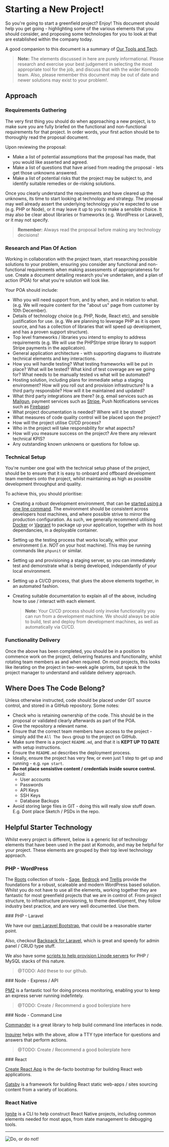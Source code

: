 # Starting a New Project!

So you're going to start a greenfield project? Enjoy! This document should help you get going - highlighting some of the various elements that you should consider, and proposing some technologies for you to look at that are established within the company today.

A good companion to this document is a summary of [Our Tools and Tech](our-tools-and-tech.md).

>**Note:** The elements discussed in here are purely informational. Please research and exercise your best judgement in selecting the most appropriate tool for the job, and discuss that with the wider Komodo team. Also, please remember this document may be out of date and newer solutions may exist to your problem!.

## Approach

### Requirements Gathering

The very first thing you should do when approaching a new project, is to make sure you are fully briefed on the functional and non-functional requirements for that project. In order words, your first action should be to thoroughly read the proposal document. 

Upon reviewing the proposal:

 - Make a list of potential assumptions that the proposal has made, that you would like asserted and agreed.
 - Make a list of questions that have arised from reading the proposal - lets get those unknowns answered.
 - Make a list of potential risks that the project may be subject to, and identify suitable remedies or de-risking solutions.

Once you clearly understand the requirements and have cleared up the unknowns, its time to start looking at technology and strategy. The proposal may well already assert the underlying technology you're expected to use (e.g. PHP or Node), or it may leave it up to you to make a sensible choice. It may also be clear about libraries or frameworks (e.g. WordPress or Laravel), or it may not specify.

>**Remember:** Always read the proposal before making any technology decisions!

### Research and Plan Of Action

Working in collaboration with the project team, start researching possible solutions to your problem, ensuring you consider any functional and non-functional requirements when making assessments of appropriateness for use. Create a document detailing research you've undertaken, and a plan of action (POA) for what you're solution will look like.

Your POA should include:

 - Who you will need support from, and by when, and in relation to what. (e.g. We will require content for the "about us" page from customer by 10th December).
 - Details of technology choice (e.g. PHP, Node, React etc), and sensible justification for use. (e.g. We are planning to leverage PHP as it is open source, and has a collection of libraries that will speed up development, and has a proven support structure).
 - Top level frameworks / libraries you intend to employ to address requirements (e.g. We will use the PHPStripe stripe library to support Stripe payments in the applicatoin).
 - General application architecture - with supporting diagrams to illustrate technical elements and key interactions.
 - How you will handle testing? What testing frameworks will be put in place? What will be tested? What kind of test coverage are we going for? What needs to be manually tested vs what will be automated?
 - Hosting solution, including plans for immediate setup a staging environment? How will you roll out and provision infrastructure? Is a third party responsbile? How will it be maintained and updated?
 - What third party integrations are there? (e.g. email services such as [Mailgun](https://www.mailgun.com/), payment services such as [Stripe](https://stripe.com/gb), Push Notifications services such as [Firebase](https://firebase.google.com))
 - What project documentation is needed? Where will it be stored?
 - What measures of code quality control will be placed upon the project?
 - How will the project utilise CI/CD process?
 - Who in the project will take responsbility for what aspects?
 - How will you measure success on the project? Are there any relevant technical KPIS?
 - Any outstanding known unknowns or questions for follow up.

### Technical Setup

You're number one goal with the technical setup phase of the project, should be to ensure that it is easy to onboard and offboard development team members onto the project, whilst maintaining as high as possible development throughput and quality. 

To achieve this, you should prioritise:

 - Creating a robust development environment, that can be [started using a one line command](our-tools-and-tech.md). The environment should be consistent across developers host machines, and where possible strive to mirror the production configuration. As such, we generally recommend utilising [Docker](https://www.docker.com/) or [Vagrant](https://www.vagrantup.com/) to package up your application, together with its host dependancies, in a deployable container. 
 - Setting up the testing process that works locally, within your environment (i.e. _NOT_ on your host machine). This may be running commands like `phpunit` or similar.
 - Setting up and provisioning a staging server, so you can immediately test and demonstrate what is being developed, independantly of your local environment.
 - Setting up a CI/CD process, that glues the above elements together, in an automated fashion.
 - Creating suitable documentation to explain all of the above, including how to use / interact with each element.
   
   >**Note:** Your CI/CD process should only invoke functionality you can run from a development machine. We should always be able to build, test and deploy from development machines, as well as automatically via CI/CD.

### Functionality Delivery

Once the above has been completed, you should be in a position to commence work on the project, delivering features and functionality, whilst rotating team members as and when required. On most projects, this looks like iterating on the project in two-week agile sprints, but speak to the project manager to understand and validate delivery approach.

## Where Does The Code Belong?

Unless otherwise instructed, code should be placed under GIT source control, and stored in a GitHub repository. Some notes:

 - Check who is retaining ownership of the code. This should be in the proposal or validated clearly afterwards as part of the POA. 
 - Give the repository a relevant name.
 - Ensure that the correct team members have access to the project - simply add the `All The Devs` group to the project on GitHub.
 - Make sure there is a project `README.md`, and that it is **KEPT UP TO DATE** with setup instructions.
 - Ensure the `README.md` describes the deployment process.
 - Ideally, ensure the project has very few, or even just 1 step to get up and running - e.g. `npm start`.
 - **Do not place sensistive content / credentials inside source control.** Avoid:
   - User accounts
   - Passwords
   - API Keys
   - SSH Keys
   - Database Backups
 - Avoid storing large files in GIT - doing this will really slow stuff down. E.g. Dont place Sketch / PSDs in the repo.

## Helpful Starter Technology

Whilst every project is different, below is a generic list of technology elements that have been used in the past at Komodo, and may be helpful for your project. These elements are grouped by their top level technology approach.

### PHP - WordPress

The [Roots](https://roots.io/) collection of tools - [Sage](https://roots.io/sage/), [Bedrock](https://roots.io/bedrock/) and [Trellis](https://roots.io/trellis/) provide the foundations for a robust, scaleable and modern WordPress based solution. Whilst you do not have to use all the elements, working together they are fantastic for most greenfield projects that we are in control of. From project structure, to infrastructure provisioning, to theme development, they follow industry best practice, and are very well documented. Use them.

### PHP - Laravel

We have our [own Laravel Bootstrap](https://github.com/KomodoHQ/docker-laravel), that could be a reasonable starter point. 

Also, checkout [Backpack for Laravel](https://backpackforlaravel.com), which is great and speedy for admin panel / CRUD type stuff.

We also have some [scripts to help provision Linode servers]() for PHP / MySQL stacks of this nature.

> @TODO: Add these to our github.

### Node - Express / API

[PM2](http://pm2.keymetrics.io/) is a fantastic tool for doing process monitoring, enabling your to keep an express server running indefintely.

> @TODO: Create / Recommend a good boilerplate here

### Node - Command Line

[Commander](https://github.com/tj/commander.js/) is a great library to help build command line interfaces in node.

[Inquirer](https://github.com/SBoudrias/Inquirer.js) helps with the above, allow a TTY type interface for questions and answers that perform actions. 

> @TODO: Create / Recommend a good boilerplate here

### React

[Create React App](https://github.com/facebook/create-react-app) is the de-facto bootstrap for building React web applications.

[Gatsby](https://github.com/gatsbyjs/gatsby) is a framework for building React static web-apps / sites sourcing content from a variety of locations.

### React Native

[Ignite](https://github.com/infinitered/ignite) is a CLI to help construct React Native projects, including common elements needed for most apps, from state management to debugging tools.

---

![Do, or do not!](https://media1.giphy.com/media/26FmQ6EOvLxp6cWyY/giphy.gif?cid=790b7611688c332e7405796f33d21238f991d32df2cefeae&rid=giphy.gif)